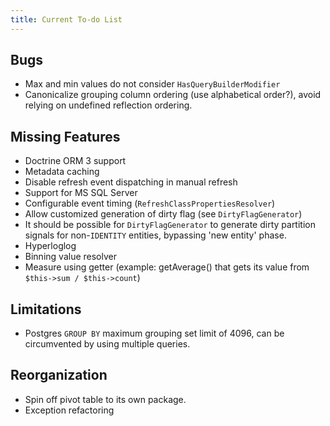 ```yaml
---
title: Current To-do List
---
```


## Bugs

* Max and min values do not consider `HasQueryBuilderModifier`
* Canonicalize grouping column ordering (use alphabetical order?), avoid relying
  on undefined reflection ordering.

## Missing Features

* Doctrine ORM 3 support
* Metadata caching
* Disable refresh event dispatching in manual refresh
* Support for MS SQL Server
* Configurable event timing (`RefreshClassPropertiesResolver`)
* Allow customized generation of dirty flag (see `DirtyFlagGenerator`)
* It should be possible for `DirtyFlagGenerator` to generate dirty partition
  signals for non-`IDENTITY` entities, bypassing 'new entity' phase.
* Hyperloglog
* Binning value resolver
* Measure using getter (example: getAverage() that gets its value from `$this->sum / $this->count`)

## Limitations

* Postgres `GROUP BY` maximum grouping set limit of 4096, can be circumvented by
  using multiple queries.

## Reorganization

* Spin off pivot table to its own package.
* Exception refactoring